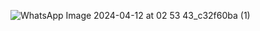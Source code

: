 ![WhatsApp Image 2024-04-12 at 02 53 43_c32f60ba (1)](https://github.com/Falcon-jpg/News_App/assets/109679302/f0d688d2-a59a-4165-87c3-7ae104c6845b)
